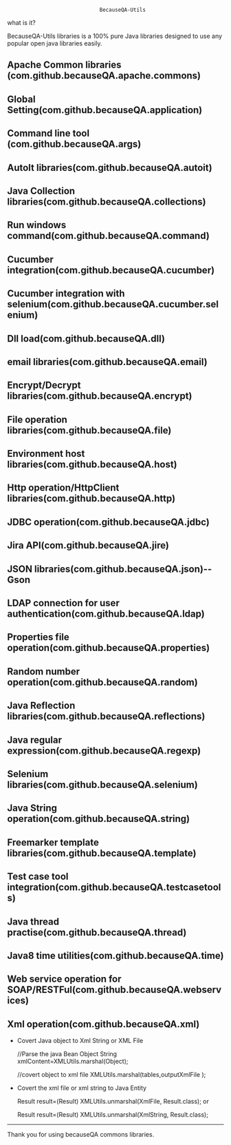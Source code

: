                                   BecauseQA-Utils 
  
what is it?

BecauseQA-Utils libraries  is a 100% pure Java libraries designed to use any popular open java libraries easily.

## Apache Common libraries (com.github.becauseQA.apache.commons)
  
## Global Setting(com.github.becauseQA.application)

## Command line tool (com.github.becauseQA.args)

## AutoIt libraries(com.github.becauseQA.autoit)

## Java Collection libraries(com.github.becauseQA.collections)

## Run windows command(com.github.becauseQA.command)

## Cucumber integration(com.github.becauseQA.cucumber)

## Cucumber integration with selenium(com.github.becauseQA.cucumber.selenium)

## Dll load(com.github.becauseQA.dll)

## email libraries(com.github.becauseQA.email)

## Encrypt/Decrypt libraries(com.github.becauseQA.encrypt)

## File operation libraries(com.github.becauseQA.file)

## Environment host libraries(com.github.becauseQA.host)

## Http operation/HttpClient libraries(com.github.becauseQA.http)

## JDBC operation(com.github.becauseQA.jdbc)

## Jira API(com.github.becauseQA.jire)

## JSON libraries(com.github.becauseQA.json)--Gson

## LDAP connection for user authentication(com.github.becauseQA.ldap)

## Properties file operation(com.github.becauseQA.properties)

## Random number operation(com.github.becauseQA.random)

## Java Reflection libraries(com.github.becauseQA.reflections)

## Java regular expression(com.github.becauseQA.regexp)

## Selenium libraries(com.github.becauseQA.selenium)

## Java String operation(com.github.becauseQA.string)

## Freemarker template libraries(com.github.becauseQA.template)

## Test case tool integration(com.github.becauseQA.testcasetools)

## Java thread practise(com.github.becauseQA.thread)

## Java8 time utilities(com.github.becauseQA.time)

## Web service operation for SOAP/RESTFul(com.github.becauseQA.webservices)

## Xml operation(com.github.becauseQA.xml)

*   Covert Java object to Xml String or XML File
  
    
	//Parse the java Bean Object
	String xmlContent=XMLUtils.marshal(Object);
	
   
	//covert object to xml file
	XMLUtils.marshal(tables,outputXmlFile );
	
*  Covert the xml file or xml string to Java Entity
   
	Result result=(Result) XMLUtils.unmarshal(XmlFile, Result.class);
or 
    
	Result result=(Result) XMLUtils.unmarshal(XmlString, Result.class);



------------------------------------------------------------
Thank you for using becauseQA commons libraries.


